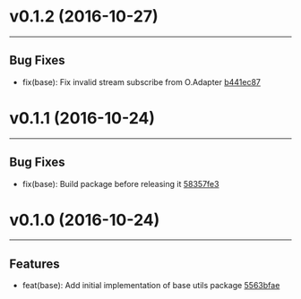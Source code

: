 # v0.1.2 (2016-10-27)
---


## Bug Fixes

- fix(base): Fix invalid stream subscribe from O.Adapter [b441ec87](https://github.com/milankinen/culli/commits/b441ec874131326fb0d29cf9e27ac7a895b302a8)


# v0.1.1 (2016-10-24)
---


## Bug Fixes

- fix(base): Build package before releasing it [58357fe3](https://github.com/milankinen/culli/commits/58357fe3c1affef3a97a15e4bf688e2675a82cf4)


# v0.1.0 (2016-10-24)
---


## Features

- feat(base): Add initial implementation of base utils package [5563bfae](https://github.com/milankinen/culli/commits/5563bfae343185adcebad10f73c946c91c589c4d)



